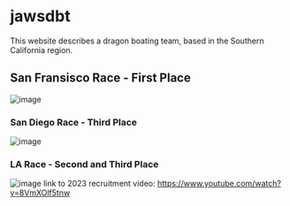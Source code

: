 # jawsdbt
This website describes a dragon boating team, based in the Southern California region. 
## San Fransisco Race - First Place
![image](https://user-images.githubusercontent.com/114507471/194737220-4f3bfcf5-92cf-485d-a722-56552fab31b3.png)
### San Diego Race - Third Place 
![image](https://user-images.githubusercontent.com/114507471/194737260-7f19712a-5dc0-4bc8-bb81-198f76cfecaa.png) 
### LA Race - Second and Third Place 
![image](https://user-images.githubusercontent.com/114507471/194737296-2e6b5ffc-3718-457b-b9af-86cc9d3909ad.png)
link to 2023 recruitment video:
https://www.youtube.com/watch?v=8VmXOlf5tnw 
